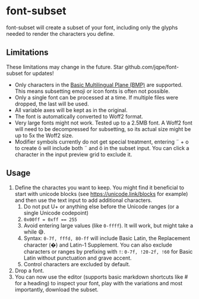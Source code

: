 # font-subset

font-subset will create a subset of your font, including only the glyphs needed to render the characters you define.

## Limitations

These limitations may change in the future. Star github.com/jqpe/font-subset for updates!

- Only characters in the [Basic Multilingual Plane (BMP)](<https://en.wikipedia.org/wiki/Plane_(Unicode)#Overview>) are supported. This means subsetting emoji or icon fonts is often not possible.
- Only a single font can be processed at a time. If multiple files were dropped, the last will be used.
- All variable axes will be kept as in the original.
- The font is automatically converted to Woff2 format.
- Very large fonts might not work. Tested up to a 2.5MB font. A Woff2 font will need to be decompressed for subsetting, so its actual size might be up to 5x the Woff2 size.
- Modifier symbols currently do not get special treatment, entering ¨ + o to create ö will include both ¨ and ö in the subset input. You can click a character in the input preview grid to exclude it.

## Usage

1. Define the charactes you want to keep. You might find it beneficial to start with unicode blocks (see https://unicode.link/blocks for example) and then use the text input to add additional characters.
   1. Do not put U+ or anything else before the Unicode ranges (or a single Unicode codepoint)
   2. `0x00ff = 0xff == 255`
   3. Avoid entering large values (like `0-ffff`). It will work, but might take a while 😅.
   4. Syntax: `0-7f, fffd, 80-ff` will include Basic Latin, the Replacement character (�) and Latin-1 Supplement. You can also exclude characters or ranges by prefixing with `!`: `0-7f, !20-2f, !60` for Basic Latin without punctuation and grave accent.
   5. Control characters are excluded by default.
2. Drop a font.
3. You can now use the editor (supports basic markdown shortcuts like # for a heading) to inspect your font, play with the variations and most importantly, download the subset.
